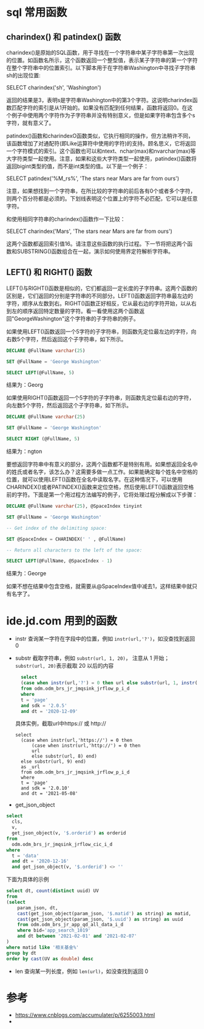 # sql 常用函数

## charindex() 和 patindex() 函数
charindex()是原始的SQL函数，用于寻找在一个字符串中某子字符串第一次出现的位置。如函数名所示，这个函数返回一个整型值，表示某子字符串的第一个字符在整个字符串中的位置索引。以下脚本用于在字符串Washington中寻找子字符串sh的出现位置:

SELECT charindex('sh', 'Washington')

返回的结果是3，表明s是字符串Washington中的第3个字符。这说明charindex函数匹配字符的索引是从1开始的。如果没有匹配到任何结果，函数将返回0。在这个例子中使用两个字符作为子字符串并没有特别意义，但是如果字符串包含多个s字符，就有意义了。

patindex()函数和charindexO函数类似，它执行相同的操作，但方法稍许不同，该函数增加了对通配符(即Like运算符中使用的字符)的支持。顾名思义，它将返回一个字符模式的索引。这个函数也可以和ntext、nchar(max)和nvarchar(max)等大字符类型一起使用。注意，如果和这些大字符类型一起使用，patindex()函数将返回bigint类型的值，而不是int类型的值。以下是一个例子：

SELECT patindex('%M_rs%', 'The stars near Mars are far from ours')

注意，如果想找到一个字符串，在所比较的字符串的前后各有0个或者多个字符，则两个百分符都是必须的。下划线表明这个位置上的字符不必匹配，它可以是任意字符。

和使用相同字符串的charindex()函数作一下比较：

SELECT charindex('Mars', 'The stars near Mars are far from ours')

这两个函数都返回索引值16。请注意这些函数的执行过程。下一节将把这两个函数和SUBSTRING()函数组合在一起，演示如何使用界定符解析字符串。

## LEFT() 和 RIGHT() 函数
LEFT()与RIGHT()函数是相似的，它们都返回一定长度的子字符串。这两个函数的区别是，它们返回的分别是字符串的不同部分。LEFT()函数返回字符串最左边的字符，顺序从左数到右。RIGHT()函数正好相反，它从最右边的字符开始，以从右到左的顺序返回特定数量的字符。看一看使用这两个函数返回"GeorgeWashington"这个字符串的子字符串的例子。

如果使用LEFT()函数返回一个5字符的子字符串，则函数先定位最左边的字符，向右数5个字符，然后返回这个子字符串，如下所示。

```SQL
DECLARE @FullName varchar(25)

SET @FullName = 'George Washington'

SELECT LEFT(@FullName, 5)
```

 结果为：Georg

如果使用RIGHT()函数返回一个5字符的子字符串，则函数先定位最右边的字符，向左数5个字符，然后返回这个子字符串，如下所示。

```SQL
DECLARE @FullName varchar(25)

SET @FullName = 'George Washington'

SELECT RIGHT (@FullName, 5)
```

 结果为：ngton

要想返回字符串中有意义的部分，这两个函数都不是特别有用。如果想返回全名中的姓氏或者名字，该怎么办？这需要多做一点工作。如果能确定每个姓名中空格的位置，就可以使用LEFT()函数在全名中读取名字。在这种情况下，可以使用CHARINDEX()或者PATINDEX()函数来定位空格，然后使用LEFT()函数返回空格前的字符。下面是第一个用过程方法编写的例子，它将处理过程分解成以下步骤：

```SQL
DECLARE @FullName varchar(25), @SpaceIndex tinyint

SET @FullName = 'George Washington'

-- Get index of the delimiting space:

SET @SpaceIndex = CHARINDEX(' ' , @FullName)

-- Return all characters to the left of the space:

SELECT LEFT(@FullName, @SpaceIndex - 1)
```
 结果为：George

如果不想在结果中包含空格，就需要从@SpaceIndex值中减去1，这样结果中就只有名字了。

# ide.jd.com 用到的函数
* instr 查询某一字符在字段中的位置，例如 ```instr(url,'?')```，如没查找到返回 0
* substr 截取字符串，例如 ```substr(url, 1, 20)```， 注意从 1 开始；```substr(url, 20)```表示截取 20 以后的内容
  ```SQL
    select
    (case when instr(url,'?') = 0 then url else substr(url, 1, instr(url,'?') - 1) end) as _url
    from odm.odm_brs_jr_jmqsink_jrflow_p_i_d
    where
    t = 'page'
    and sdk = '2.0.5'
    and dt = '2020-12-09'
  ```

  具体实例，截取url中https:// 或 http://

  ```
  select
    (case when instr(url,'https://') = 0 then
        (case when instr(url,'http://') = 0 then
        url
        else substr(url, 8) end)
    else substr(url, 9) end)
    as _url
    from odm.odm_brs_jr_jmqsink_jrflow_p_i_d
    where
    t = 'page'
    and sdk = '2.0.10'
    and dt = '2021-05-08'
  ```
* get_json_object
```SQL
select
  cls,
  v,
  get_json_object(v, '$.orderid') as orderid
from
  odm.odm_brs_jr_jmqsink_jrflow_cic_i_d
where
  t = 'data'
  and dt = '2020-12-16'
  and get_json_object(v, '$.orderid') <> ''
```

下面为具体的示例
```SQL
select dt, count(distinct uuid) UV
from
(select
    param_json, dt,
    cast(get_json_object(param_json, '$.matid') as string) as matid,
    cast(get_json_object(param_json, '$.uuid') as string) as uuid
    from odm.odm_brs_jr_app_qd_all_data_i_d
    where bid='app_search_1019'
    and dt between '2021-02-01' and '2021-02-07'
)    
where matid like '相关基金%'
group by dt
order by cast(UV as double) desc
```

* len 查询某一列长度，例如 ```len(url)```，如没查找到返回 0

# 参考

* https://www.cnblogs.com/accumulater/p/6255003.html
*
